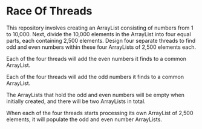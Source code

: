 # Race Of Threads
This repository involves creating an ArrayList consisting of numbers from 1 to 10,000. Next, divide the 10,000 elements in the ArrayList into four equal parts, each containing 2,500 elements. Design four separate threads to find odd and even numbers within these four ArrayLists of 2,500 elements each.

Each of the four threads will add the even numbers it finds to a common ArrayList.

Each of the four threads will add the odd numbers it finds to a common ArrayList.

The ArrayLists that hold the odd and even numbers will be empty when initially created, and there will be two ArrayLists in total.

When each of the four threads starts processing its own ArrayList of 2,500 elements, it will populate the odd and even number ArrayLists.

